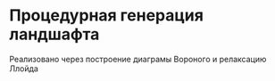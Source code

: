 # Процедурная генерация ландшафта
Реализовано через построение диаграмы Вороного и релаксацию Ллойда
